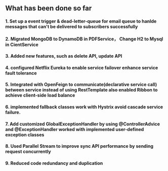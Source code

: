 ## What has been done so far
#### 1. Set up a event trigger & dead-letter-queue for email queue to hanlde messages that can't be delivered to subscribers successfully
#### 2. Migrated MongoDB to DynamoDB in PDFService， Change H2 to Mysql in CientService
#### 3. Added new features, such as delete API, update API
#### 4.	configured Netflix Eureka to enable service failover enhance service fault tolerance
#### 5. Integrated with OpenFeign to communicate(declarative service call) between service instead of using RestTemplate also enabled Ribbon to achieve client-side load balance
#### 6. implemented fallback classes work with Hystrix avoid cascade service failure.
#### 7. Add customized GlobalExceptionHandler by using @ControllerAdvice and @ExceptionHandler worked with implemented user-defined exception classes
#### 8. Used Parallel Stream to improve sync API performance by sending request concurrently
#### 9. Reduced code redundancy and duplication
 

